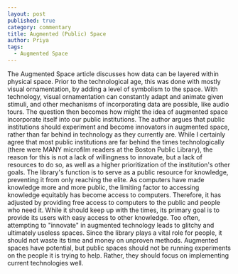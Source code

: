 ```yaml
---
layout: post
published: true
category: commentary
title: Augmented (Public) Space
author: Priya
tags:
  - Augmented Space
---
```

The Augmented Space article discusses how data can be layered within physical space. Prior to the technological age, this was done with mostly visual ornamentation, by adding a level of symbolism to the space. With technology, visual ornamentation can constantly adapt and animate given stimuli, and other mechanisms of incorporating data are possible, like audio tours.
The question then becomes how might the idea of augmented space incorporate itself into our public institutions. The author argues that public institutions should experiment and become innovators in augmented space, rather than far behind in technology as they currently are. While I certainly agree that most public institutions are far behind the times technologically (there were MANY microfilm readers at the Boston Public Library), the reason for this is not a lack of willingness to innovate, but a lack of resources to do so, as well as a higher prioritization of the institution's other goals. The library's function is to serve as a public resource for knowledge, preventing it from only reaching the elite. As computers have made knowledge more and more public, the limiting factor to accessing knowledge equitably has become access to computers. Therefore, it has adjusted by providing free access to computers to the public and people who need it. While it should keep up with the times, its primary goal is to provide its users with easy access to other knowledge. Too often, attempting to "innovate" in augmented technology leads to glitchy and ultimately useless spaces. Since the library plays a vital role for people, it should not waste its time and money on unproven methods. 
Augmented spaces have potential, but public spaces should not be running experiments on the people it is trying to help. Rather, they should focus on implementing current technologies well.